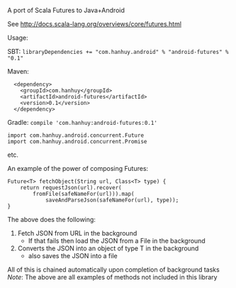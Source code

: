 A port of Scala Futures to Java+Android

See http://docs.scala-lang.org/overviews/core/futures.html

Usage:

SBT:
`libraryDependencies += "com.hanhuy.android" % "android-futures" % "0.1"`

Maven:
```
  <dependency>
    <groupId>com.hanhuy</groupId>
    <artifactId>android-futures</artifactId>
    <version>0.1</version>
  </dependency>
```

Gradle:
`compile 'com.hanhuy:android-futures:0.1'`

```
import com.hanhuy.android.concurrent.Future
import com.hanhuy.android.concurrent.Promise
```

etc.


An example of the power of composing Futures:
```
Future<T> fetchObject(String url, Class<T> type) {
    return requestJson(url).recover(
        fromFile(safeNameFor(url))).map(
            saveAndParseJson(safeNameFor(url), type));
}
```

The above does the following:

1. Fetch JSON from URL in the background
   * If that fails then load the JSON from a File in the background
2. Converts the JSON into an object of type T in the background
   * also saves the JSON into a file

All of this is chained automatically upon completion of background tasks
_Note_: The above are all examples of methods not included in this library
